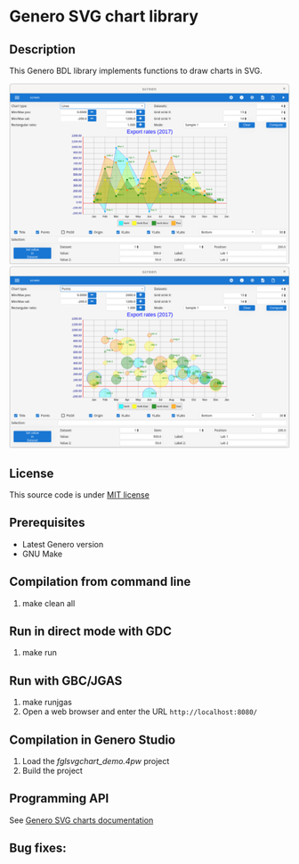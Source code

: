 # Genero SVG chart library

## Description

This Genero BDL library implements functions to draw charts in SVG.

![Genero SVG charts demo (GDC)](https://github.com/FourjsGenero/fgl_svg_chart/raw/master/docs/fglsvgchart-screen-001.png)
![Genero SVG charts demo (GDC)](https://github.com/FourjsGenero/fgl_svg_chart/raw/master/docs/fglsvgchart-screen-002.png)

## License

This source code is under [MIT license](./LICENSE)

## Prerequisites

* Latest Genero version
* GNU Make

## Compilation from command line

1. make clean all

## Run in direct mode with GDC

1. make run

## Run with GBC/JGAS

1. make runjgas
2. Open a web browser and enter the URL ``http://localhost:8080/``

## Compilation in Genero Studio

1. Load the *fglsvgchart_demo.4pw* project
2. Build the project

## Programming API

See [Genero SVG charts documentation](http://htmlpreview.github.io/?github.com/FourjsGenero/fgl_svg_chart/raw/master/docs/fglsvgchart.html)

## Bug fixes:

